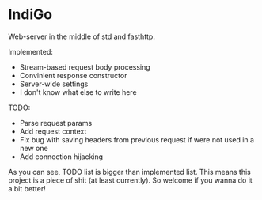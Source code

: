 # IndiGo
Web-server in the middle of std and fasthttp.

Implemented:
- Stream-based request body processing
- Convinient response constructor
- Server-wide settings
- I don't know what else to write here

TODO:
- Parse request params
- Add request context
- Fix bug with saving headers from previous request if were not used in a new one
- Add connection hijacking

As you can see, TODO list is bigger than implemented list. This means this project is a piece of shit (at least currently). So welcome if you wanna do it a bit better!
